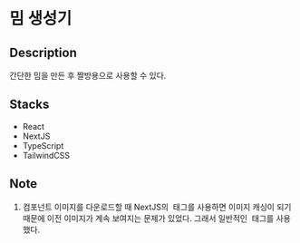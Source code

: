 # 밈 생성기

## Description

간단한 밈을 만든 후 짤방용으로 사용할 수 있다.

## Stacks

- React
- NextJS
- TypeScript
- TailwindCSS

## Note

1. 컴포넌트 이미지를 다운로드할 때 NextJS의 <Image> 태그를 사용하면 이미지 캐싱이 되기때문에 이전 이미지가 계속 보여지는 문제가 있었다. 그래서 일반적인 <img> 태그를 사용했다.
